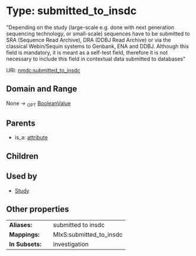 
# Type: submitted_to_insdc


"Depending on the study (large-scale e.g. done with next generation sequencing technology, or small-scale) sequences have to be submitted to SRA (Sequence Read Archive), DRA (DDBJ Read Archive) or via the classical Webin/Sequin systems to Genbank, ENA and DDBJ. Although this field is mandatory, it is meant as a self-test field, therefore it is not necessary to include this field in contextual data submitted to databases"

URI: [nmdc:submitted_to_insdc](https://microbiomedata/meta/submitted_to_insdc)


## Domain and Range

None ->  <sub>OPT</sub> [BooleanValue](BooleanValue.md)

## Parents

 *  is_a: [attribute](attribute.md)

## Children


## Used by

 * [Study](Study.md)

## Other properties

|  |  |  |
| --- | --- | --- |
| **Aliases:** | | submitted to insdc |
| **Mappings:** | | MIxS:submitted_to_insdc |
| **In Subsets:** | | investigation |

